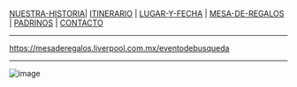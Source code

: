 [NUESTRA-HISTORIA](./NUESTRA-HISTORIA.md)| [ITINERARIO](./ITINERARIO.md) | [LUGAR-Y-FECHA](./LUGAR-Y-FECHA.md)  | [MESA-DE-REGALOS](./MESA-DE-REGALOS.md)  | [PADRINOS](./PADRINOS.md) | [CONTACTO](./CONTACTO.md)
- - -
https://mesaderegalos.liverpool.com.mx/eventodebusqueda
- - -
![image](https://user-images.githubusercontent.com/99773679/165858503-431a4513-6cb6-449c-b45b-db1f3b2f17f9.png)
